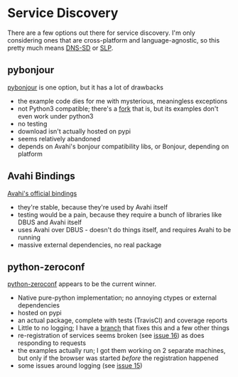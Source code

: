 Service Discovery
=================

There are a few options out there for service discovery. I'm only considering ones that are cross-platform and language-agnostic,
so this pretty much means [DNS-SD](http://en.wikipedia.org/wiki/Zero-configuration_networking#DNS-SD) or [SLP](http://en.wikipedia.org/wiki/Service_Location_Protocol).

pybonjour
---------

[pybonjour](https://code.google.com/p/pybonjour/) is one option, but it has a lot of drawbacks

* the example code dies for me with mysterious, meaningless exceptions
* not Python3 compatible; there's a [fork](https://github.com/depl0y/pybonjour-python3) that is, but its examples don't even work under python3
* no testing
* download isn't actually hosted on pypi
* seems relatively abandoned
* depends on Avahi's bonjour compatibility libs, or Bonjour, depending on platform

Avahi Bindings
---------------

[Avahi's official bindings](http://avahi.org/wiki/Bindings)

* they're stable, because they're used by Avahi itself
* testing would be a pain, because they require a bunch of libraries like DBUS and Avahi itself
* uses Avahi over DBUS - doesn't do things itself, and requires Avahi to be running
* massive external dependencies, no real package

python-zeroconf
----------------

[python-zeroconf](https://github.com/jstasiak/python-zeroconf) appears to be the current winner.

* Native pure-python implementation; no annoying ctypes or external dependencies
* hosted on pypi
* an actual package, complete with tests (TravisCI) and coverage reports
* Little to no logging; I have a [branch](https://github.com/jantman/python-zeroconf/tree/more_logging) that fixes this and a few other things
* re-registration of services seems broken (see [issue 16](https://github.com/jstasiak/python-zeroconf/issues/16)) as does responding to requests
* the examples actually run; I got them working on 2 separate machines, but only if the browser was started *before* the registration happened
* some issues around logging (see [issue 15](https://github.com/jstasiak/python-zeroconf/issues/15))

